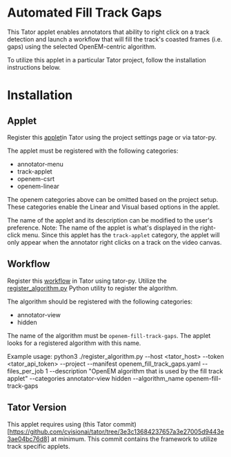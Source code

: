 # Automated Fill Track Gaps
This Tator applet enables annotators that ability to right click on a track detection and launch
a workflow that will fill the track's coasted frames (i.e. gaps) using the selected OpenEM-centric
algorithm.

To utilize this applet in a particular Tator project, follow the installation instructions below.

# Installation

## Applet
Register this [applet](https://github.com/openem-team/openem/blob/master/tator_applets/fill_track_gaps/fill_track_gaps_applet.html)in Tator using the project settings page or via tator-py.  

The applet must be registered with the following categories:
- annotator-menu
- track-applet
- openem-csrt
- openem-linear

The openem categories above can be omitted based on the project setup. These categories enable the Linear and Visual based options in the applet.

The name of the applet and its description can be modified to the user's preference. Note: The name of the applet is what's displayed in the right-click menu. Since this applet has the `track-applet` category, the applet will only appear when the annotator right clicks on a track on the video canvas.

## Workflow
Register this [workflow](https://github.com/openem-team/openem/blob/master/tator_applets/fill_track_gaps/openem_fill_track_gaps.yaml) in Tator using tator-py. Utilize the [register_algorithm.py](https://github.com/cvisionai/tator-py/blob/9cc5e8240e3c8761a90080b977dec25bccf68b39/examples/register_algorithm.py) Python utility to register the algorithm.

The algorithm should be registered with the following categories:
- annotator-view
- hidden

The name of the algorithm must be `openem-fill-track-gaps`. The applet looks for a registered algorithm with this name.

Example usage:
python3 ./register_algorithm.py --host <tator_host> --token <tator_api_token> --project <project-id> --manifest openem_fill_track_gaps.yaml --files_per_job 1 --description "OpenEM algorithm that is used by the fill track applet" --categories annotator-view hidden --algorithm_name openem-fill-track-gaps

## Tator Version
This applet requires using (this Tator commit)[https://github.com/cvisionai/tator/tree/3e3c13684237657a3e27005d9443e3ae04bc76d8] at minimum. This commit contains the framework to utilize track specific applets.
